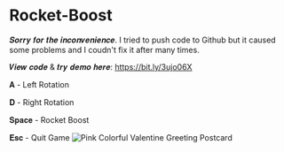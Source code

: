 # Rocket-Boost
𝑺𝒐𝒓𝒓𝒚 𝒇𝒐𝒓 𝒕𝒉𝒆 𝒊𝒏𝒄𝒐𝒏𝒗𝒆𝒏𝒊𝒆𝒏𝒄𝒆. I tried to push code to Github but it caused some problems and I coudn't fix it after many times.

𝑽𝒊𝒆𝒘 𝒄𝒐𝒅𝒆 & 𝒕𝒓𝒚 𝒅𝒆𝒎𝒐 𝒉𝒆𝒓𝒆: https://bit.ly/3ujo06X

𝐀 - Left Rotation

𝐃 - Right Rotation

𝐒𝐩𝐚𝐜𝐞 - Rocket Boost

𝐄𝐬𝐜 - Quit Game
![Pink Colorful Valentine Greeting Postcard](https://user-images.githubusercontent.com/97457787/152299255-b1e9414f-959b-4e32-a598-d68f7e78d59b.png)

